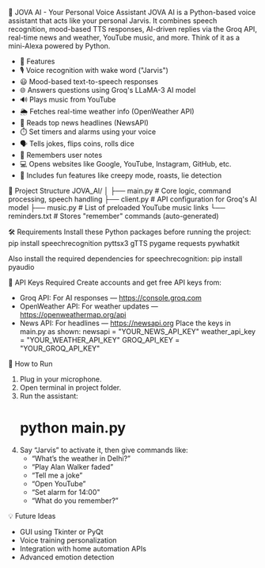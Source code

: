 🤖 JOVA AI - Your Personal Voice Assistant
JOVA AI is a Python-based voice assistant that acts like your personal Jarvis. It combines speech recognition, mood-based TTS responses, AI-driven replies via the Groq API, real-time news and weather, YouTube music, and more. Think of it as a mini-Alexa powered by Python.

* 🧠 Features
* 🎙️ Voice recognition with wake word ("Jarvis")
* 😃 Mood-based text-to-speech responses
* 🌐 Answers questions using Groq's LLaMA-3 AI model
* 🔊 Plays music from YouTube
* 🌦️ Fetches real-time weather info (OpenWeather API)
* 📰 Reads top news headlines (NewsAPI)
* ⏱️ Set timers and alarms using your voice
* 🗣️ Tells jokes, flips coins, rolls dice
* 📝 Remembers user notes
* 💻 Opens websites like Google, YouTube, Instagram, GitHub, etc.
* 👻 Includes fun features like creepy mode, roasts, lie detection

📁 Project Structure
JOVA_AI/
│
├── main.py         # Core logic, command processing, speech handling
├── client.py       # API configuration for Groq's AI model
├── music.py        # List of preloaded YouTube music links
└── reminders.txt   # Stores "remember" commands (auto-generated)

🛠️ Requirements
Install these Python packages before running the project:
pip install speechrecognition pyttsx3 gTTS pygame requests pywhatkit

Also install the required dependencies for speechrecognition:
pip install pyaudio

🔑 API Keys Required
Create accounts and get free API keys from:
* Groq API: For AI responses — https://console.groq.com
* OpenWeather API: For weather updates — https://openweathermap.org/api
* News API: For headlines — https://newsapi.org
Place the keys in main.py as shown:
newsapi = "YOUR_NEWS_API_KEY"
weather_api_key = "YOUR_WEATHER_API_KEY"
GROQ_API_KEY = "YOUR_GROQ_API_KEY"

🚀 How to Run
1. Plug in your microphone.
2. Open terminal in project folder.
3. Run the assistant:
   # python main.py
4. Say “Jarvis” to activate it, then give commands like:
   * “What’s the weather in Delhi?”
   * “Play Alan Walker faded”
   * “Tell me a joke”
   * “Open YouTube”
   * “Set alarm for 14:00"
   * “What do you remember?”

💡 Future Ideas
   * GUI using Tkinter or PyQt
   * Voice training personalization
   * Integration with home automation APIs
   * Advanced emotion detection



